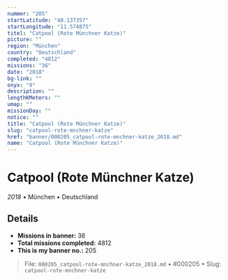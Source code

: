 ```yaml
---
nummer: "205"
startLatitude: "48.137357"
startLongitude: "11.574875"
titel: "Catpool (Rote Münchner Katze)"
picture: ""
region: "München"
country: "Deutschland"
completed: "4812"
missions: "36"
date: "2018"
bg-link: ""
onyx: "0"
description: ""
lengthKMeters: ""
umap: ""
missionDay: ""
notice: ""
title: "Catpool (Rote Münchner Katze)"
slug: "catpool-rote-mnchner-katze"
href: "banner/000205_catpool-rote-mnchner-katze_2018.md"
name: "Catpool (Rote Münchner Katze)"
---
```

# Catpool (Rote Münchner Katze)

*2018* • München • Deutschland





## Details

- **Missions in banner:** 36
- **Total missions completed:** 4812
- **This is my banner no.:** 205






> File: `000205_catpool-rote-mnchner-katze_2018.md`
> • #000205
> • Slug: `catpool-rote-mnchner-katze`
